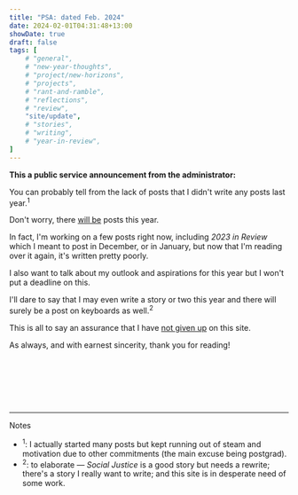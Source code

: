 ```yaml
---
title: "PSA: dated Feb. 2024"
date: 2024-02-01T04:31:48+13:00
showDate: true
draft: false
tags: [
    # "general", 
    # "new-year-thoughts", 
    # "project/new-horizons", 
    # "projects", 
    # "rant-and-ramble", 
    # "reflections", 
    # "review", 
    "site/update", 
    # "stories", 
    # "writing", 
    # "year-in-review", 
]
---
```


**This a public service announcement from the administrator:**

You can probably tell from the lack of posts that I didn't write any posts last year.<sup>1</sup>

Don't worry, there <u>will be</u> posts this year.

In fact, I'm working on a few posts right now, including _2023 in Review_ which I meant to post in December, or in January, but now that I'm reading over it again, it's written pretty poorly.

I also want to talk about my outlook and aspirations for this year but I won't put a deadline on this.

I'll dare to say that I may even write a story or two this year and there will surely be a post on keyboards as well.<sup>2</sup>

<!-- I'm also writing a post about my goals for and approach to this year and I'd lie and say it'd arrive by Lunar New Year (February 10th) but it won't. -->

<!-- Thus the purpose of this announcement is to signal that there is content to come and that I have not given up on this site so for the gracious few who read it, so *watch this space*. -->

<!-- Sincere thanks to anyone that is reading! -->

This is all to say an assurance that I have <u>not given up</u> on this site.

As always, and with earnest sincerity, thank you for reading!

<br>
<br>
<br>
<br>
<br>

----

Notes

- <sup>1</sup>: I actually started many posts but kept running out of steam and motivation due to other commitments (the main excuse being postgrad).
- <sup>2</sup>: to elaborate &mdash; *Social Justice* is a good story but needs a rewrite; there's a story I really want to write; and this site is in desperate need of some work.

<!-- more on what may come, I desperately need to update and make some customisations to this site so I'll aim do that too. -->
